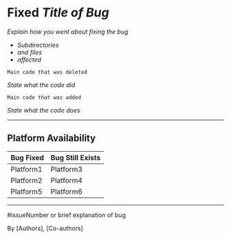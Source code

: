 # Fixed _Title of Bug_

*Explain how you went about fixing the bug*

- _Subdirectories_
- _and files_
- _affected_

```
Main code that was deleted

```
_State what the code did_

```
Main code that was added

```
_State what the code does_

---
## Platform Availability

Bug Fixed | Bug Still Exists
--------- | -------------
Platform1 | Platform3
Platform2 | Platform4
Platform5 | Platform6

---

#issueNumber or brief explanation of bug

By [Authors], [Co-authors]

